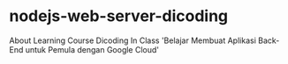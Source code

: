 # nodejs-web-server-dicoding
About Learning Course Dicoding In Class 'Belajar Membuat Aplikasi Back-End untuk Pemula dengan Google Cloud'
